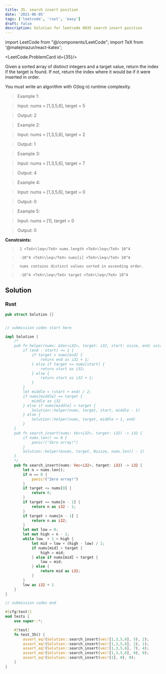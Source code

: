 ```yaml
---
title: 35. search insert position
date: '2021-06-05'
tags: ['leetcode', 'rust', 'easy']
draft: false
description: Solution for leetcode 0035 search insert position
---
```

import LeetCode from "@/components/LeetCode";
import TeX from '@matejmazur/react-katex';

<LeetCode.ProblemCard id={35}/>
 

  Given a sorted array of distinct integers and a target value, return the index if the target is found. If not, return the index where it would be if it were inserted in order.

  You must write an algorithm with O(log n) runtime complexity.

   

 >   Example 1:

 >   Input: nums <TeX>=</TeX> [1,3,5,6], target <TeX>=</TeX> 5

 >   Output: 2

 >   Example 2:

 >   Input: nums <TeX>=</TeX> [1,3,5,6], target <TeX>=</TeX> 2

 >   Output: 1

 >   Example 3:

 >   Input: nums <TeX>=</TeX> [1,3,5,6], target <TeX>=</TeX> 7

 >   Output: 4

 >   Example 4:

 >   Input: nums <TeX>=</TeX> [1,3,5,6], target <TeX>=</TeX> 0

 >   Output: 0

 >   Example 5:

 >   Input: nums <TeX>=</TeX> [1], target <TeX>=</TeX> 0

 >   Output: 0

   

  **Constraints:**

  

 >   	1 <TeX>\leq</TeX> nums.length <TeX>\leq</TeX> 10^4

 >   	-10^4 <TeX>\leq</TeX> nums[i] <TeX>\leq</TeX> 10^4

 >   	nums contains distinct values sorted in ascending order.

 >   	-10^4 <TeX>\leq</TeX> target <TeX>\leq</TeX> 10^4


## Solution
### Rust
```rust
pub struct Solution {}


// submission codes start here

impl Solution {
    /*
    pub fn helper(nums: &Vec<i32>, target: i32, start: usize, end: usize) -> i32 {
        if (end - start) <= 1 {
            if target > nums[end] {
                return end as i32 + 1;
            } else if target <= nums[start] {
                return start as i32;
            } else {
                return start as i32 + 1;
            }
        }
        let middle = (start + end) / 2;
        if nums[middle] == target {
            middle as i32
        } else if nums[middle] > target {
            Solution::helper(nums, target, start, middle - 1)
        } else {
            Solution::helper(nums, target, middle + 1, end)
        }
    }
    pub fn search_insert(nums: Vec<i32>, target: i32) -> i32 {
        if nums.len() == 0 {
            panic!("Zero array!")
        }
        Solution::helper(&nums, target, 0usize, nums.len() - 1)
    }
    */
    pub fn search_insert(nums: Vec<i32>, target: i32) -> i32 {
        let n = nums.len();
        if n == 0 {
            panic!("Zero array!")
        }
        if target <= nums[0] {
            return 0;
        }
        if target == nums[n - 1] {
            return n as i32 - 1;
        }
        if target > nums[n - 1] {
            return n as i32;
        }
        let mut low = 0;
        let mut high = n - 1;
        while low  + 1 < high {
            let mid = low + (high - low) / 2;
            if nums[mid] > target {
                high = mid;
            } else if nums[mid] < target {
                low = mid;
            } else {
                return mid as i32;
            }
        }
        low as i32 + 1
    }
}

// submission codes end

#[cfg(test)]
mod tests {
    use super::*;

    #[test]
    fn test_35() {
        assert_eq!(Solution::search_insert(vec![1,3,5,6], 5), 2);
        assert_eq!(Solution::search_insert(vec![1,3,5,6], 2), 1);
        assert_eq!(Solution::search_insert(vec![1,3,5,6], 7), 4);
        assert_eq!(Solution::search_insert(vec![1,3,5,6], 0), 0);
        assert_eq!(Solution::search_insert(vec![1], 0), 0);    
    }
}

```
